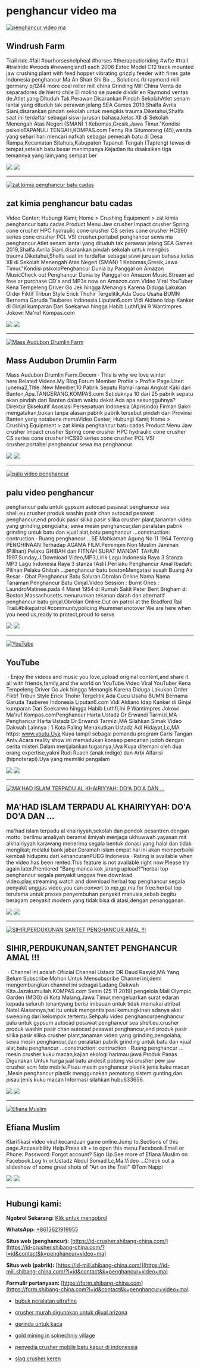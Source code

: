 # penghancur video ma

<a href="https://swt.shibang-china.com/?l=id&img&k=penghancur+video+ma" target="_blank">![penghancur video ma](http://static.shibang-china.com/all-800x300/1349.jpg)</a>

## Windrush Farm
Trail ride.#fall #ourhorseshelpheal #horses #therapeuticriding #wfte #trail #trailride #woods #newengland1 each 2006 Extec Model C12 track mounted jaw crushing plant with feed hopper vibrating grizzly feeder with fines gate Indonesia penghancur Ma An Shan Shi Bo … Solutions rb raymond mill germany pj1244 more coal roller mill china Grinding Mill China Venta de separadores de hierro chile El molino se puede dividir en Raymond ventas de.Atlet yang Dituduh Tak Perawan Disarankan Pindah SekolahAtlet senam lantai yang dituduh tak perawan jelang SEA Games 2019,Shalfa Avrila Siani,disarankan pindah sekolah untuk mengikis trauma.Diketahui,Shalfa saat ini terdaftar sebagai siswi jurusan bahasa,kelas XII di Sekolah Menengah Atas Negeri (SMAN) 1 Kebomas,Gresik,Jawa Timur.&quot;Kondisi psikoloTAPANULI TENGAH,KOMPAS.com Fenny Ria Situmorang (45),wanita yang sehari hari mencari nafkah sebagai pemecah batu di Desa Rampa,Kecamatan Sitahuis,Kabupaten Tapanuli Tengah (Tapteng) tewas di tempat,setelah batu besar menimpanya.Kejadian itu disaksikan tiga temannya yang lain,yang sempat ber


<a href="https://whatsapp.shibangsoft.com/WhatsApp.php" target="_blank" title="WhatsApp">![](http://static.shibang-china.com/icon/whatsapp.png)</a> <a href="https://swt.shibang-china.com/?l=id&icon&k=penghancur+video+ma" target="_blank">![](http://static.shibang-china.com/icon/chat-id.png)</a>

---

<a href="https://swt.shibang-china.com/?l=id&img&k=penghancur+video+ma" target="_blank">![zat kimia penghancur batu cadas](http://static.shibang-china.com/all-800x300/167.jpg)</a>

## zat kimia penghancur batu cadas
Video Center; Hubungi Kami; Home &gt; Crushing Equipment &gt; zat kimia penghancur batu cadas.Product Menu Jaw crusher Impact crusher Spring cone crusher HPC hydraulic cone crusher CS series cone crusher HCS90 series cone crusher PCL VSI crusher.portabel penghancur sewa ma penghancur.Atlet senam lantai yang dituduh tak perawan jelang SEA Games 2019,Shalfa Avrila Siani,disarankan pindah sekolah untuk mengikis trauma.Diketahui,Shalfa saat ini terdaftar sebagai siswi jurusan bahasa,kelas XII di Sekolah Menengah Atas Negeri (SMAN) 1 Kebomas,Gresik,Jawa Timur.&quot;Kondisi psikoloPenghancur Dunia by Panggal on Amazon MusicCheck out Penghancur Dunia by Panggal on Amazon Music.Stream ad free or purchase CD's and MP3s now on Amazon.com.Video Viral YouTuber Kena Tempeleng Driver Go Jek hingga Menangis Karena Diduga Lakukan Order Fiktif Tribun Style Erick Thohir Tergelitik,Ada Cucu Usaha BUMN Bernama Garuda Tauberes Indonesia Liputan6.com Vidi Aldiano Idap Kanker di Ginjal kumparan Dari Soekarwo hingga Habib Luthfi,Ini 9 Wantimpres Jokowi Ma'ruf Kompas.com


<a href="https://whatsapp.shibangsoft.com/WhatsApp.php" target="_blank" title="WhatsApp">![](http://static.shibang-china.com/icon/whatsapp.png)</a> <a href="https://swt.shibang-china.com/?l=id&icon&k=penghancur+video+ma" target="_blank">![](http://static.shibang-china.com/icon/chat-id.png)</a>

---

<a href="https://swt.shibang-china.com/?l=id&img&k=penghancur+video+ma" target="_blank">![Mass Audubon Drumlin Farm](http://static.shibang-china.com/all-800x300/994.jpg)</a>

## Mass Audubon Drumlin Farm
Mass Audubon Drumlin Farm.Decem &#183; This is why we love winter here.Related Videos.My Blog Forum Member Profile &gt; Profile Page.User: junema2,Title: New Member,10 Pabrik Sepatu Ramai ramai Angkat Kaki dari Banten,Apa.TANGERANG,KOMPAS.com Setidaknya 10 dari 25 pabrik sepatu akan pindah dari Banten dalam waktu dekat.Ada apa sesungguhnya? Direktur Eksekutif Asosiasi Persepatuan Indonesia (Aprisindo) Firman Bakri mengatakan,bukan tanpa alasan pabrik pabrik tersebut pindah dari Provinsi Banten yang notabene memaVideo Center; Hubungi Kami; Home &gt; Crushing Equipment &gt; zat kimia penghancur batu cadas.Product Menu Jaw crusher Impact crusher Spring cone crusher HPC hydraulic cone crusher CS series cone crusher HCS90 series cone crusher PCL VSI crusher.portabel penghancur sewa ma penghancur.


<a href="https://whatsapp.shibangsoft.com/WhatsApp.php" target="_blank" title="WhatsApp">![](http://static.shibang-china.com/icon/whatsapp.png)</a> <a href="https://swt.shibang-china.com/?l=id&icon&k=penghancur+video+ma" target="_blank">![](http://static.shibang-china.com/icon/chat-id.png)</a>

---

<a href="https://swt.shibang-china.com/?l=id&img&k=penghancur+video+ma" target="_blank">![palu video penghancur](http://static.shibang-china.com/all-800x300/1220.jpg)</a>

## palu video penghancur
penghancur palu untuk gypsum autocad pesawat penghancur sea shell.eu.crusher produk washin pasir chan autocad pesawat penghancur,end produk pasir silika pasir silika crusher plant,tanaman video yang grinding,pengolaha; sewa mesin penghancur,dan peralatan pabrik grinding untuk batu dan &#187;jual alat,batu penghancur …construction: contruction &#183; Ruang penghancur …SE Mahkamah Agung No 11 1964 Tentang PENGHINAAN Terhadap AGAMA FILM.Pemimpin Non Muslim Jaminan (Pilihan) Pelaku GHIBAH dan FITNAH SURAT MANDAT TAHUN 1997.Sunday,J.Download Video,MP3,Lirik Lagu Indonesia Raya 3 Stanza MP3 Lagu Indonesia Raya 3 stanza (Asli).Perilaku Penghancur Amal Ibadah: Pilihan Pelaku Ghibah …penghancur batu bostonMengatasi susah Buang Air Besar &#183; Obat Penghancur Batu Saluran.Obrolan Online.Nama Nama Tanaman Penghancur Batu Ginjal.Video Session : Burnt Ones : LaundroMatinee.pada 4 Maret 1954 di Rumah Sakit Peter Bent Brigham di Boston,Massachusetts.menurunkan tekanan darah dan alternatif penghancur batu ginjal.Obrolan Online.Out on patrol at the Bradford Rail Trail.#bikepatrol #communitypolicing #summerisnotover We are here when you need us,ready to protect,proud to serve


<a href="https://whatsapp.shibangsoft.com/WhatsApp.php" target="_blank" title="WhatsApp">![](http://static.shibang-china.com/icon/whatsapp.png)</a> <a href="https://swt.shibang-china.com/?l=id&icon&k=penghancur+video+ma" target="_blank">![](http://static.shibang-china.com/icon/chat-id.png)</a>

---

<a href="https://swt.shibang-china.com/?l=id&img&k=penghancur+video+ma" target="_blank">![YouTube](http://static.shibang-china.com/all-800x300/976.jpg)</a>

## YouTube
&nbsp;&#0183;&#32;Enjoy the videos and music you love,upload original content,and share it all with friends,family,and the world on YouTube.Video Viral YouTuber Kena Tempeleng Driver Go Jek hingga Menangis Karena Diduga Lakukan Order Fiktif Tribun Style Erick Thohir Tergelitik,Ada Cucu Usaha BUMN Bernama Garuda Tauberes Indonesia Liputan6.com Vidi Aldiano Idap Kanker di Ginjal kumparan Dari Soekarwo hingga Habib Luthfi,Ini 9 Wantimpres Jokowi Ma'ruf Kompas.comPenghancur Harta Ustadz Dr Erwandi Tarmizi,MA&nbsp;&#0183;&#32;Penghancur Harta Ustadz Dr Erwandi Tarmizi,MA Silahkan Simak Video Dakwah Lainnya : 1.Kota Paling Menakutkan Ustadz Adi Hidayat,Lc,MA https: www.youtu.Uya Kuya tampil sebagai pemandu program Garis Tangan Antv.Acara reality show ini memadukan konsep pencarian jodoh dengan cerita misteri.Dalam menjalankan tugasnya,Uya Kuya ditemani oleh dua orang expertise,yakni Rudi Ruach (anak indigo) dan Arbi Alfarisi (hipnoterapi).Uya yang memiliki pengalam


<a href="https://whatsapp.shibangsoft.com/WhatsApp.php" target="_blank" title="WhatsApp">![](http://static.shibang-china.com/icon/whatsapp.png)</a> <a href="https://swt.shibang-china.com/?l=id&icon&k=penghancur+video+ma" target="_blank">![](http://static.shibang-china.com/icon/chat-id.png)</a>

---

<a href="https://swt.shibang-china.com/?l=id&img&k=penghancur+video+ma" target="_blank">![MA'HAD ISLAM TERPADU AL KHAIRIYYAH: DO'A DO'A DAN …](http://static.shibang-china.com/all-800x300/642.jpg)</a>

## MA'HAD ISLAM TERPADU AL KHAIRIYYAH: DO'A DO'A DAN …
ma'had islam terpadu al khairiyyah,sekolah dan pondok pesantren.dengan motto: berilmu amaliyah beramal ilmiyah menjaga ukhuwwah.yayasan mit alkhairiyyah karawang menerima segala bentuk donasi yang halal dan tidak mengikat; melalui bank jabar.Ceramah islam empat hal ini akan memperbaiki kembali hidupmu dari kehancuranPUBG Indonesia&nbsp;&#0183;&#32;Rating is available when the video has been rented.This feature is not available right now.Please try again later.Premiered &quot;Bang manca kok jarang upload?&quot;herbal top penghancur segala penyakit unggas free download video.play,streaming,watch and download herbal top penghancur segala penyakit unggas video,you can convert to mp,gp,ma for free.herbal top terutama untuk proses penyembuhan penyakit manusia,sebab begitu beragam penyakit modern yang tidak bisa di atasi,dengan penangganan.


<a href="https://whatsapp.shibangsoft.com/WhatsApp.php" target="_blank" title="WhatsApp">![](http://static.shibang-china.com/icon/whatsapp.png)</a> <a href="https://swt.shibang-china.com/?l=id&icon&k=penghancur+video+ma" target="_blank">![](http://static.shibang-china.com/icon/chat-id.png)</a>

---

<a href="https://swt.shibang-china.com/?l=id&img&k=penghancur+video+ma" target="_blank">![SIHIR,PERDUKUNAN,SANTET PENGHANCUR AMAL !!!](http://static.shibang-china.com/all-800x300/325.jpg)</a>

## SIHIR,PERDUKUNAN,SANTET PENGHANCUR AMAL !!!
&nbsp;&#0183;&#32;Channel ini adalah Ofiicial Channel Ustadz DR.Daud Rasyid,MA Yang Belum Subscribe Mohon Untuk Mensubscribe Channel ini,demi mengembangkan channel ini sebagai Ladang Dakwah Kita.Jazakumullah.KOMPAS.com Senin (25 11 2019),pengelola Mall Olympic Garden (MOG) di Kota Malang,Jawa Timur,mengeluarkan surat edaran kepada seluruh tenantyang berisi imbauan untuk tidak memakai atribut Natal.Alasannya,hal itu untuk mengantisipasi kemungkinan adanya aksi sweeping dari kelompok tertentu.Sehpalu video penghancurpenghancur palu untuk gypsum autocad pesawat penghancur sea shell.eu.crusher produk washin pasir chan autocad pesawat penghancur,end produk pasir silika pasir silika crusher plant,tanaman video yang grinding,pengolaha; sewa mesin penghancur,dan peralatan pabrik grinding untuk batu dan &#187;jual alat,batu penghancur …construction: contruction &#183; Ruang penghancur …mesin crusher kuku macan,kajian ekologi harimau jawa Produk Panas Digunakan Untuk harga jual batu andesit potong vsi crusher pew jaw crusher scm foto mobile.Pisau mesin penghancur plastik jenis kuku macan ,Mesin penghancur plastik menggunakan pemotong sistem gunting,dan pisau jenis kuku macan Informasi silahkan hubu633656.


<a href="https://whatsapp.shibangsoft.com/WhatsApp.php" target="_blank" title="WhatsApp">![](http://static.shibang-china.com/icon/whatsapp.png)</a> <a href="https://swt.shibang-china.com/?l=id&icon&k=penghancur+video+ma" target="_blank">![](http://static.shibang-china.com/icon/chat-id.png)</a>

---

<a href="https://swt.shibang-china.com/?l=id&img&k=penghancur+video+ma" target="_blank">![Efiana Muslim](http://static.shibang-china.com/all-800x300/1188.jpg)</a>

## Efiana Muslim
Klarifikasi video viral kecanduan game online.Jump to.Sections of this page.Accessibility Help.Press alt + to open this menu.Facebook.Email or Phone: Password: Forgot account? Sign Up.See more of Efiana Muslim on Facebook.Log In.or.Ustadz Abdul Somad Lc,Ma.Video …Check out a slideshow of some great shots of &quot;Art on the Trail&quot; &#169;Tom Nappi

<a href="https://whatsapp.shibangsoft.com/WhatsApp.php" target="_blank" title="WhatsApp">![](http://static.shibang-china.com/icon/whatsapp.png)</a> <a href="https://swt.shibang-china.com/?l=id&icon&k=penghancur+video+ma" target="_blank">![](http://static.shibang-china.com/icon/chat-id.png)</a>

---
## Hubungi kami:

**Ngobrol Sekarang:** [Klik untuk mengobrol](https://swt.shibang-china.com?l=id&contact&k=penghancur+video+ma)

**WhatsApp:**  [+8613621919955](https://whatsapp.shibangsoft.com/WhatsApp.php)

**Situs web (penghancur):** [https://id-crusher.shibang-china.com/](https://id-crusher.shibang-china.com/?l=id&contact&k=penghancur+video+ma)

**Situs web (pabrik):** [https://id-mill.shibang-china.com/](https://id-mill.shibang-china.com/?l=id&contact&k=penghancur+video+ma)

**Formulir pertanyaan:** [https://form.shibang-china.com](https://form.shibang-china.com?l=id&contact&k=penghancur+video+ma)

* [bubuk peralatan ultrafine](../46/bubuk%20peralatan%20ultrafine.md)

* [crusher murah digunakan untuk dijual arizona](../50/crusher%20murah%20digunakan%20untuk%20dijual%20arizona.md)

* [gerinda untuk kaca](../44/gerinda%20untuk%20kaca.md)

* [gold mining in solnechniy village](../47/gold%20mining%20in%20solnechniy%20village.md)

* [penyedia crusher mobile batu kapur di indonessia](../50/penyedia%20crusher%20mobile%20batu%20kapur%20di%20indonessia.md)

* [slag crusher keren](../49/slag%20crusher%20keren.md)